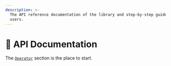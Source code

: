 ```yaml
---
description: >-
  The API reference documentation of the library and step-by-step guide for new
  users.
---
```


# 📖 API Documentation

The [`Operator`](https://docs.ts-evt.dev/api-doc/operator) section is the place to start.
